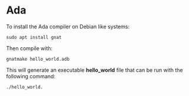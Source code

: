 # Ada

To install the Ada compiler on Debian like systems:

`sudo apt install gnat`

Then compile with:

`gnatmake hello_world.adb`

This will generate an executable **hello_world** file that can be run with the following command:

`./hello_world.` 
